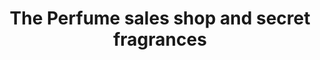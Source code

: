 ---
title: "The Perfume sales shop and secret fragrances"
url: /derby/the-perfume-sales-shop-and-secret-fragrances/
shop: perfumery
---